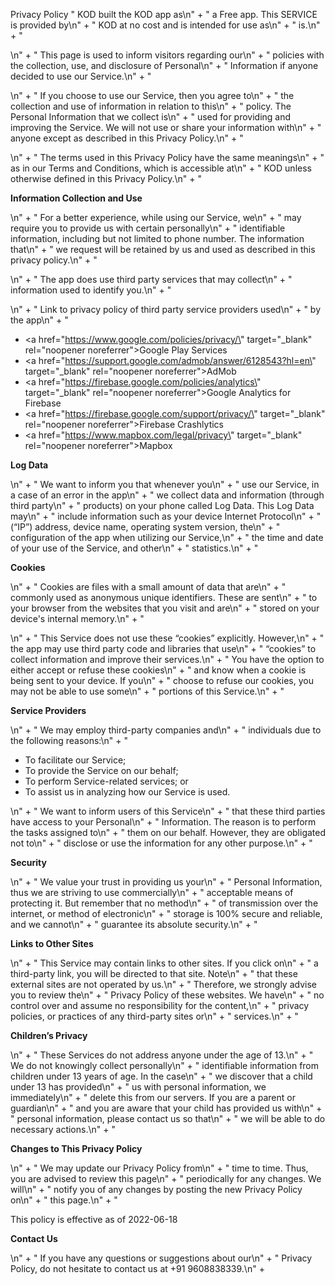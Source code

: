 Privacy Policy
                        "                  KOD built the KOD app as\n" +
                        "                  a Free app. This SERVICE is provided by\n" +
                        "                  KOD at no cost and is intended for use as\n" +
                        "                  is.\n" +
                        "                </p> <p>\n" +
                        "                  This page is used to inform visitors regarding our\n" +
                        "                  policies with the collection, use, and disclosure of Personal\n" +
                        "                  Information if anyone decided to use our Service.\n" +
                        "                </p> <p>\n" +
                        "                  If you choose to use our Service, then you agree to\n" +
                        "                  the collection and use of information in relation to this\n" +
                        "                  policy. The Personal Information that we collect is\n" +
                        "                  used for providing and improving the Service. We will not use or share your information with\n" +
                        "                  anyone except as described in this Privacy Policy.\n" +
                        "                </p> <p>\n" +
                        "                  The terms used in this Privacy Policy have the same meanings\n" +
                        "                  as in our Terms and Conditions, which is accessible at\n" +
                        "                  KOD unless otherwise defined in this Privacy Policy.\n" +
                        "                </p> <p><strong>Information Collection and Use</strong></p> <p>\n" +
                        "                  For a better experience, while using our Service, we\n" +
                        "                  may require you to provide us with certain personally\n" +
                        "                  identifiable information, including but not limited to phone number. The information that\n" +
                        "                  we request will be retained by us and used as described in this privacy policy.\n" +
                        "                </p> <div><p>\n" +
                        "                    The app does use third party services that may collect\n" +
                        "                    information used to identify you.\n" +
                        "                  </p> <p>\n" +
                        "                    Link to privacy policy of third party service providers used\n" +
                        "                    by the app\n" +
                        "                  </p> <ul><li><a href=\"https://www.google.com/policies/privacy/\" target=\"_blank\" rel=\"noopener noreferrer\">Google Play Services</a></li><li><a href=\"https://support.google.com/admob/answer/6128543?hl=en\" target=\"_blank\" rel=\"noopener noreferrer\">AdMob</a></li><li><a href=\"https://firebase.google.com/policies/analytics\" target=\"_blank\" rel=\"noopener noreferrer\">Google Analytics for Firebase</a></li><li><a href=\"https://firebase.google.com/support/privacy/\" target=\"_blank\" rel=\"noopener noreferrer\">Firebase Crashlytics</a></li><!----><!----><!----><!----><!----><!----><!----><!----><!----><!----><!----><!----><!----><!----><!----><!----><!----><!----><!----><li><a href=\"https://www.mapbox.com/legal/privacy\" target=\"_blank\" rel=\"noopener noreferrer\">Mapbox</a></li><!----><!----><!----></ul></div> <p><strong>Log Data</strong></p> <p>\n" +
                        "                  We want to inform you that whenever you\n" +
                        "                  use our Service, in a case of an error in the app\n" +
                        "                  we collect data and information (through third party\n" +
                        "                  products) on your phone called Log Data. This Log Data may\n" +
                        "                  include information such as your device Internet Protocol\n" +
                        "                  (“IP”) address, device name, operating system version, the\n" +
                        "                  configuration of the app when utilizing our Service,\n" +
                        "                  the time and date of your use of the Service, and other\n" +
                        "                  statistics.\n" +
                        "                </p> <p><strong>Cookies</strong></p> <p>\n" +
                        "                  Cookies are files with a small amount of data that are\n" +
                        "                  commonly used as anonymous unique identifiers. These are sent\n" +
                        "                  to your browser from the websites that you visit and are\n" +
                        "                  stored on your device's internal memory.\n" +
                        "                </p> <p>\n" +
                        "                  This Service does not use these “cookies” explicitly. However,\n" +
                        "                  the app may use third party code and libraries that use\n" +
                        "                  “cookies” to collect information and improve their services.\n" +
                        "                  You have the option to either accept or refuse these cookies\n" +
                        "                  and know when a cookie is being sent to your device. If you\n" +
                        "                  choose to refuse our cookies, you may not be able to use some\n" +
                        "                  portions of this Service.\n" +
                        "                </p> <p><strong>Service Providers</strong></p> <p>\n" +
                        "                  We may employ third-party companies and\n" +
                        "                  individuals due to the following reasons:\n" +
                        "                </p> <ul><li>To facilitate our Service;</li> <li>To provide the Service on our behalf;</li> <li>To perform Service-related services; or</li> <li>To assist us in analyzing how our Service is used.</li></ul> <p>\n" +
                        "                  We want to inform users of this Service\n" +
                        "                  that these third parties have access to your Personal\n" +
                        "                  Information. The reason is to perform the tasks assigned to\n" +
                        "                  them on our behalf. However, they are obligated not to\n" +
                        "                  disclose or use the information for any other purpose.\n" +
                        "                </p> <p><strong>Security</strong></p> <p>\n" +
                        "                  We value your trust in providing us your\n" +
                        "                  Personal Information, thus we are striving to use commercially\n" +
                        "                  acceptable means of protecting it. But remember that no method\n" +
                        "                  of transmission over the internet, or method of electronic\n" +
                        "                  storage is 100% secure and reliable, and we cannot\n" +
                        "                  guarantee its absolute security.\n" +
                        "                </p> <p><strong>Links to Other Sites</strong></p> <p>\n" +
                        "                  This Service may contain links to other sites. If you click on\n" +
                        "                  a third-party link, you will be directed to that site. Note\n" +
                        "                  that these external sites are not operated by us.\n" +
                        "                  Therefore, we strongly advise you to review the\n" +
                        "                  Privacy Policy of these websites. We have\n" +
                        "                  no control over and assume no responsibility for the content,\n" +
                        "                  privacy policies, or practices of any third-party sites or\n" +
                        "                  services.\n" +
                        "                </p> <p><strong>Children’s Privacy</strong></p> <p>\n" +
                        "                  These Services do not address anyone under the age of 13.\n" +
                        "                  We do not knowingly collect personally\n" +
                        "                  identifiable information from children under 13 years of age. In the case\n" +
                        "                  we discover that a child under 13 has provided\n" +
                        "                  us with personal information, we immediately\n" +
                        "                  delete this from our servers. If you are a parent or guardian\n" +
                        "                  and you are aware that your child has provided us with\n" +
                        "                  personal information, please contact us so that\n" +
                        "                  we will be able to do necessary actions.\n" +
                        "                </p> <p><strong>Changes to This Privacy Policy</strong></p> <p>\n" +
                        "                  We may update our Privacy Policy from\n" +
                        "                  time to time. Thus, you are advised to review this page\n" +
                        "                  periodically for any changes. We will\n" +
                        "                  notify you of any changes by posting the new Privacy Policy on\n" +
                        "                  this page.\n" +
                        "                </p> <p>This policy is effective as of 2022-06-18</p> <p><strong>Contact Us</strong></p> <p>\n" +
                        "                  If you have any questions or suggestions about our\n" +
                        "                  Privacy Policy, do not hesitate to contact us at +91 9608838339.\n" +
